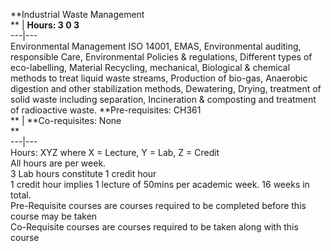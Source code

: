 **Industrial Waste Management  
** | **Hours: 3 0 3**  
---|---  
Environmental Management ISO 14001, EMAS, Environmental auditing, responsible Care, Environmental Policies & regulations, Different types of eco-labelling, Material Recycling, mechanical, Biological & chemical methods to treat liquid waste streams, Production of bio-gas, Anaerobic digestion and other stabilization methods, Dewatering, Drying, treatment of solid waste including separation, Incineration & composting and treatment of radioactive waste. 
**Pre-requisites: CH361  
** | **Co-requisites: None  
**  
---|---  
Hours: XYZ where X = Lecture, Y = Lab, Z = Credit  
All hours are per week.  
3 Lab hours constitute 1 credit hour  
1 credit hour implies 1 lecture of 50mins per academic week. 16 weeks in total.  
Pre-Requisite courses are courses required to be completed before this course may be taken  
Co-Requisite courses are courses required to be taken along with this course
